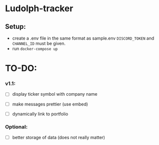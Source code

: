 # Ludolph-tracker

## Setup:
- create a .env file in the same format as sample.env ```DISCORD_TOKEN``` and ```CHANNEL_ID``` must be given.
- run ```docker-compose up```


# TO-DO:

### v1.1:
- [ ] display ticker symbol with company name
- [ ] make messages prettier (use embed)
- [ ] dynamically link to portfolio


### Optional:
- [ ] better storage of data (does not really matter)
